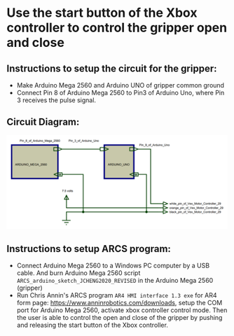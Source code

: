# Use the start button of the Xbox controller to control the gripper open and close
## Instructions to setup the circuit for the gripper:
* Make Arduino Mega 2560 and Arduino UNO of gripper common ground
* Connect Pin 8 of Arduino Mega 2560 to Pin3 of Arduino Uno, where Pin 3 receives the pulse signal.
## Circuit Diagram:
![](gripper%20ARCS%20Arduino%20Mega%202560-Arduino%20Uno-Vex%20Motor%20Controller%2029%20diagram.PNG)
## Instructions to setup ARCS program:
* Connect Arduino Mega 2560 to a Windows PC computer by a USB cable. And burn Arduino Mega 2560 script `ARCS_arduino_sketch_JCHENG2020_REVISED` in the Arduino Mega 2560 (gripper)
* Run Chris Annin's ARCS program `AR4 HMI interface 1.3 exe` for AR4 form page: https://www.anninrobotics.com/downloads,
setup the COM port for Arduino Mega 2560, activate xbox controller control mode. Then the user is able to control the open and close of the gripper by pushing and releasing the start button of the Xbox controller.
